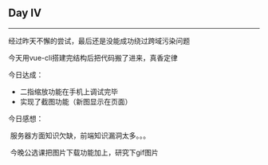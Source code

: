 ## Day IV

------

经过昨天不懈的尝试，最后还是没能成功绕过跨域污染问题

今天用vue-cli搭建完结构后把代码搬了进来，真香定律

今日达成：

+ 二指缩放功能在手机上调试完毕
+ 实现了截图功能（新图显示在页面）

今日感想：

​	服务器方面知识欠缺，前端知识漏洞太多。。。

​	今晚公选课把图片下载功能加上，研究下gif图片

